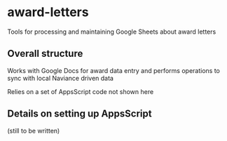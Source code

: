 # award-letters
Tools for processing and maintaining Google Sheets about award letters

## Overall structure
Works with Google Docs for award data entry and performs operations
to sync with local Naviance driven data

Relies on a set of AppsScript code not shown here

## Details on setting up AppsScript
(still to be written)
